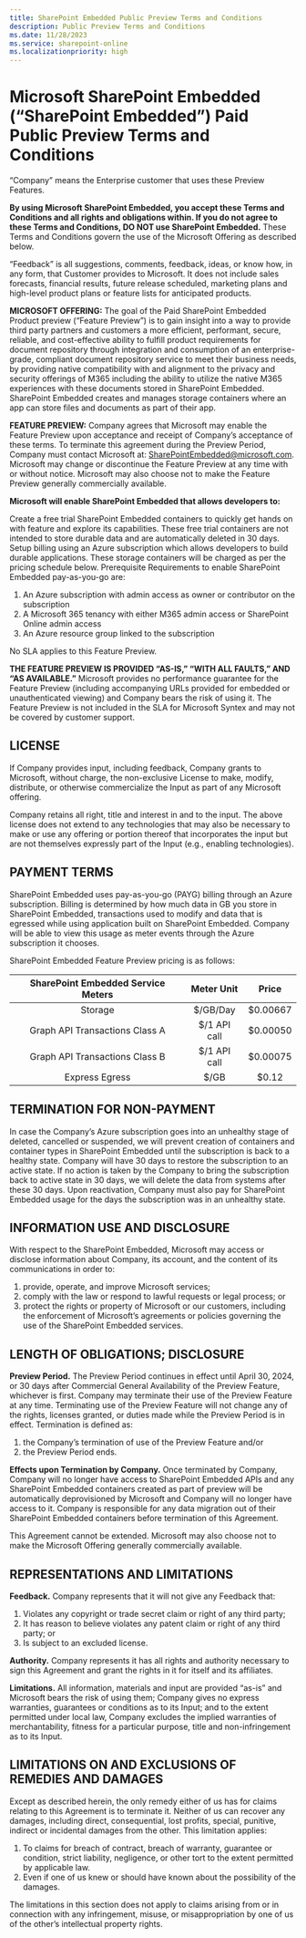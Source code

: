 ```yaml
---
title: SharePoint Embedded Public Preview Terms and Conditions
description: Public Preview Terms and Conditions
ms.date: 11/28/2023
ms.service: sharepoint-online
ms.localizationpriority: high
---
```


# Microsoft SharePoint Embedded (“SharePoint Embedded”) Paid Public Preview Terms and Conditions

“Company” means the Enterprise customer that uses these Preview Features.

**By using Microsoft SharePoint Embedded, you accept these Terms and Conditions and all rights and obligations within. If you do not agree to these Terms and Conditions, DO NOT use SharePoint Embedded.** These Terms and Conditions govern the use of the Microsoft Offering as described below.

“Feedback” is all suggestions, comments, feedback, ideas, or know how, in any form, that Customer provides to Microsoft. It does not include sales forecasts, financial results, future release scheduled, marketing plans and high-level product plans or feature lists for anticipated products.

**MICROSOFT OFFERING:** The goal of the Paid SharePoint Embedded Product preview (“Feature Preview”) is to gain insight into a way to provide third party partners and customers a more efficient, performant, secure, reliable, and cost-effective ability to fulfill product requirements for document repository through integration and consumption of an enterprise-grade, compliant document repository service to meet their business needs, by providing native compatibility with and alignment to the privacy and security offerings of M365 including the ability to utilize the native M365 experiences with these documents stored in SharePoint Embedded. SharePoint Embedded creates and manages storage containers where an app can store files and documents as part of their app.

**FEATURE PREVIEW:** Company agrees that Microsoft may enable the Feature Preview upon acceptance and receipt of Company’s acceptance of these terms. To terminate this agreement during the Preview Period, Company must contact Microsoft at: SharePointEmbedded@microsoft.com. Microsoft may change or discontinue the Feature Preview at any time with or without notice. Microsoft may also choose not to make the Feature Preview generally commercially available.

**Microsoft will enable SharePoint Embedded that allows developers to:**

Create a free trial SharePoint Embedded containers to quickly get hands on with feature and explore its capabilities. These free trial containers are not intended to store durable data and are automatically deleted in 30 days. Setup billing using an Azure subscription which allows developers to build durable applications. These storage containers will be charged as per the pricing schedule below.
Prerequisite Requirements to enable SharePoint Embedded pay-as-you-go are:

1. An Azure subscription with admin access as owner or contributor on the subscription
1. A Microsoft 365 tenancy with either M365 admin access or SharePoint Online admin access
1. An Azure resource group linked to the subscription

No SLA applies to this Feature Preview.

**THE FEATURE PREVIEW IS PROVIDED “AS-IS,” “WITH ALL FAULTS,” AND “AS AVAILABLE.”** Microsoft provides no performance guarantee for the Feature Preview (including accompanying URLs provided for embedded or unauthenticated viewing) and Company bears the risk of using it. The Feature Preview is not included in the SLA for Microsoft Syntex and may not be covered by customer support.

## LICENSE

If Company provides input, including feedback, Company grants to Microsoft, without charge, the non-exclusive License to make, modify, distribute, or otherwise commercialize the Input as part of any Microsoft offering.

Company retains all right, title and interest in and to the input. The above license does not extend to any technologies that may also be necessary to make or use any offering or portion thereof that incorporates the input but are not themselves expressly part of the Input (e.g., enabling technologies).

## PAYMENT TERMS

SharePoint Embedded uses pay-as-you-go (PAYG) billing through an Azure subscription. Billing is determined by how much data in GB you store in SharePoint Embedded, transactions used to modify and data that is egressed while using application built on SharePoint Embedded. Company will be able to view this usage as meter events through the Azure subscription it chooses.

SharePoint Embedded Feature Preview pricing is as follows:

| SharePoint Embedded Service Meters |  Meter Unit |  Price |
|:---------------------------------------------:|:-------------:|:--------:|
| Storage                    | $/GB/Day   | $0.00667 |
| Graph API Transactions Class A        | $/1 API call | $0.00050 |
| Graph API Transactions Class B        | $/1 API call | $0.00075 |
| Express Egress                | $/GB     | $0.12  |

## TERMINATION FOR NON-PAYMENT

In case the Company’s Azure subscription goes into an unhealthy stage of deleted, cancelled or suspended, we will prevent creation of containers and container types in SharePoint Embedded until the subscription is back to a healthy state. Company will have 30 days to restore the subscription to an active state. If no action is taken by the Company to bring the subscription back to active state in 30 days, we will delete the data from systems after these 30 days. Upon reactivation, Company must also pay for SharePoint Embedded usage for the days the subscription was in an unhealthy state.

## INFORMATION USE AND DISCLOSURE

With respect to the SharePoint Embedded, Microsoft may access or disclose information about Company, its account, and the content of its communications in order to:

1. provide, operate, and improve Microsoft services;
1. comply with the law or respond to lawful requests or legal process; or
1. protect the rights or property of Microsoft or our customers, including the enforcement of Microsoft’s agreements or policies governing the use of the SharePoint Embedded services.

## LENGTH OF OBLIGATIONS; DISCLOSURE

**Preview Period.** The Preview Period continues in effect until April 30, 2024, or 30 days after Commercial General Availability of the Preview Feature, whichever is first. Company may terminate their use of the Preview Feature at any time. Terminating use of the Preview Feature will not change any of the rights, licenses granted, or duties made while the Preview Period is in effect. Termination is defined as:

1. the Company’s termination of use of the Preview Feature and/or
1. the Preview Period ends.

**Effects upon Termination by Company.** Once terminated by Company, Company will no longer have access to SharePoint Embedded APIs and any SharePoint Embedded containers created as part of preview will be automatically deprovisioned by Microsoft and Company will no longer have access to it. Company is responsible for any data migration out of their SharePoint Embedded containers before termination of this Agreement.

This Agreement cannot be extended. Microsoft may also choose not to make the Microsoft Offering generally commercially available.

## REPRESENTATIONS AND LIMITATIONS

**Feedback.** Company represents that it will not give any Feedback that:

1. Violates any copyright or trade secret claim or right of any third party;
1. It has reason to believe violates any patent claim or right of any third party; or
1. Is subject to an excluded license.

**Authority.**  Company represents it has all rights and authority necessary to sign this Agreement and grant the rights in it for itself and its affiliates.

**Limitations.** All information, materials and input are provided “as-is” and Microsoft bears the risk of using them; Company gives no express warranties, guarantees or conditions as to its Input; and to the extent permitted under local law, Company excludes the implied warranties of merchantability, fitness for a particular purpose, title and non-infringement as to its Input.

## LIMITATIONS ON AND EXCLUSIONS OF REMEDIES AND DAMAGES

Except as described herein, the only remedy either of us has for claims relating to this Agreement is to terminate it. Neither of us can recover any damages, including direct, consequential, lost profits, special, punitive, indirect or incidental damages from the other. This limitation applies:

1. To claims for breach of contract, breach of warranty, guarantee or condition, strict liability, negligence, or other tort to the extent permitted by applicable law.
1. Even if one of us knew or should have known about the possibility of the damages.

The limitations in this section does not apply to claims arising from or in connection with any infringement, misuse, or misappropriation by one of us of the other’s intellectual property rights.
